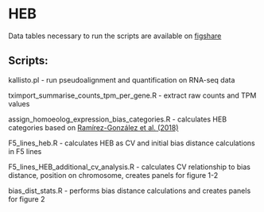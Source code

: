 # HEB

Data tables necessary to run the scripts are available on [figshare](https://figshare.com/articles/dataset/Data_tables_for_HEB/26405026)

## Scripts:

kallisto.pl - run pseudoalignment and quantification on RNA-seq data

tximport_summarise_counts_tpm_per_gene.R - extract raw counts and TPM values

assign_homoeolog_expression_bias_categories.R - calculates HEB categories based on [Ramírez-González et al. (2018)](https://www.science.org/doi/full/10.1126/science.aar6089)


F5_lines_heb.R - calculates HEB as CV and initial bias distance calculations in F5 lines

F5_lines_HEB_additional_cv_analysis.R - calculates CV relationship to bias distance, position on chromosome, creates panels for figure 1-2

bias_dist_stats.R - performs bias distance calculations and creates panels for figure 2
